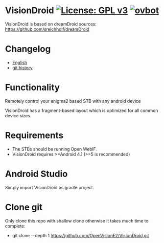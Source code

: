 VisionDroid [![License: GPL v3](https://img.shields.io/badge/License-GPLv3-blue.svg)](https://www.gnu.org/licenses/gpl-3.0) [![ovbot](https://github.com/OpenVisionE2/VisionDroid/actions/workflows/visiondroid.yml/badge.svg)](https://github.com/OpenVisionE2/VisionDroid/actions/workflows/visiondroid.yml)
===========
VisionDroid is based on dreamDroid sources: https://github.com/sreichholf/dreamDroid
# Changelog
* [English](app/res/raw/changelog.md)
* [git history](https://github.com/OpenVisionE2/VisionDroid/commits/master)
# Functionality
Remotely control your enigma2 based STB with any android device

VisionDroid has a fragment-based layout which is optimized for all common device sizes.
# Requirements
* The STBs should be running Open WebIF.
* VisionDroid requires >=Android 4.1 (>=5 is recommended)
# Android Studio
Simply import VisionDroid as gradle project.
# Clone git
Only clone this repo with shallow clone otherwise it takes much time to complete:
* git clone --depth 1 https://github.com/OpenVisionE2/VisionDroid.git
